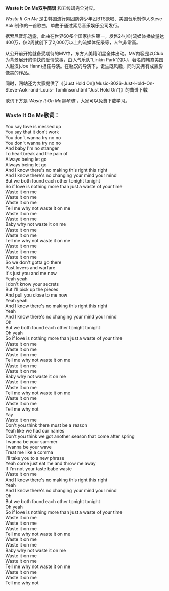 

**Waste It On Me双手简谱** 和五线谱完全对应。

_Waste It On Me_ 是由韩国流行男团防弹少年团BTS录唱、美国音乐制作人Steve Aoki制作的一首歌曲，单曲于通过索尼音乐娱乐公司发行。

据索尼音乐透露，此曲在世界60多个国家排名第一，发售24小时流媒体播放量达400万，仅2周就创下了2,000万以上的流媒体纪录等，人气非常高。

从公开前开始就备受期待的MV中，东方人美籍明星全体出动。MV内容是以Club为背景展开的愉快的爱情故事，由人气乐队“Linkin
Park”的DJ，著名的韩裔美国人赵汉(Joe Hann)担任导演。在赵汉的导演下，诞生既风趣，同时又拥有成熟影像美的作品。

同时，网站还为大家提供了《[Just Hold On](Music-8026-Just-Hold-On-Steve-Aoki-and-Louis-
Tomlinson.html "Just Hold On")》的曲谱下载

歌词下方是 _Waste It On Me钢琴谱_ ，大家可以免费下载学习。

### Waste It On Me歌词：

You say love is messed up  
You say that it don't work  
You don't wanna try no no  
You don't wanna try no no  
And baby I'm no stranger  
To heartbreak and the pain of  
Always being let go  
Always being let go  
And I know there's no making this right this right  
And I know there's no changing your mind your mind  
But we both found each other tonight tonight  
So if love is nothing more than just a waste of your time  
Waste it on me  
Waste it on me  
Waste it on me  
Tell me why not waste it on me  
Waste it on me  
Waste it on me  
Baby why not waste it on me  
Waste it on me  
Waste it on me  
Tell me why not waste it on me  
Waste it on me  
Waste it on me  
Waste it on me  
So we don't gotta go there  
Past lovers and warfare  
It's just you and me now  
Yeah yeah  
I don't know your secrets  
But I'll pick up the pieces  
And pull you close to me now  
Yeah yeah  
And I know there's no making this right this right  
Yeah  
And I know there's no changing your mind your mind  
Oh  
But we both found each other tonight tonight  
Oh yeah  
So if love is nothing more than just a waste of your time  
Waste it on me  
Waste it on me  
Waste it on me  
Tell me why not waste it on me  
Waste it on me  
Waste it on me  
Baby why not waste it on me  
Waste it on me  
Waste it on me  
Tell me why not waste it on me  
Waste it on me  
Waste it on me  
Tell me why not  
Yay  
Waste it on me  
Don't you think there must be a reason  
Yeah like we had our names  
Don't you think we got another season that come after spring  
I wanna be your summer  
I wanna be your wave  
Treat me like a comma  
I'll take you to a new phrase  
Yeah come just eat me and throw me away  
If I'm not your taste babe waste  
Waste it on me  
And I know there's no making this right this right  
Yeah  
And I know there's no changing your mind your mind  
Oh  
But we both found each other tonight tonight  
Oh yeah  
So if love is nothing more than just a waste of your time  
Waste it on me  
Waste it on me  
Waste it on me  
Tell me why not waste it on me  
Waste it on me  
Waste it on me  
Baby why not waste it on me  
Waste it on me  
Waste it on me  
Tell me why not waste it on me  
Waste it on me  
Waste it on me  
Tell me why not

